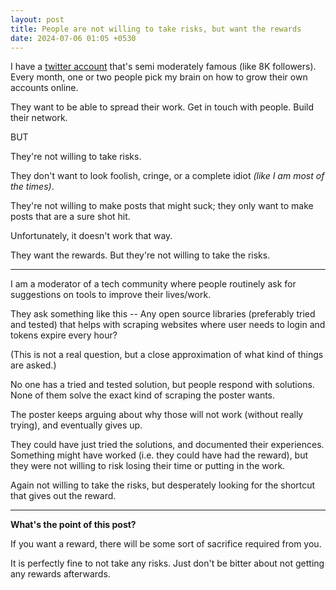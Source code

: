 ```yaml
---
layout: post
title: People are not willing to take risks, but want the rewards
date: 2024-07-06 01:05 +0530
---
```


I have a [twitter account](https://x.com/shobhitic) that's semi moderately famous (like 8K followers). Every month, one or two people pick my brain on how to grow their own accounts online.

They want to be able to spread their work. Get in touch with people. Build their network.

BUT

They're not willing to take risks.

They don't want to look foolish, cringe, or a complete idiot _(like I am most of the times)_.

They're not willing to make posts that might suck; they only want to make posts that are a sure shot hit.

Unfortunately, it doesn't work that way.

They want the rewards. But they're not willing to take the risks.

---

I am a moderator of a tech community where people routinely ask for suggestions on tools to improve their lives/work.

They ask something like this -- Any open source libraries (preferably tried and tested) that helps with scraping websites where user needs to login and tokens expire every hour?

(This is not a real question, but a close approximation of what kind of things are asked.)

No one has a tried and tested solution, but people respond with solutions. None of them solve the exact kind of scraping the poster wants.

The poster keeps arguing about why those will not work (without really trying), and eventually gives up.

They could have just tried the solutions, and documented their experiences. Something might have worked (i.e. they could have had the reward), but they were not willing to risk losing their time or putting in the work.

Again not willing to take the risks, but desperately looking for the shortcut that gives out the reward.

---
**What's the point of this post?**

If you want a reward, there will be some sort of sacrifice required from you.

It is perfectly fine to not take any risks. Just don't be bitter about not getting any rewards afterwards.